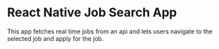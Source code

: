 # React Native Job Search App

This app fetches real time jobs from an api and lets users navigate to the selected job and apply for the job.
